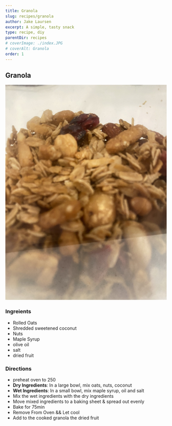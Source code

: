 ```yaml
---
title: Granola
slug: recipes/granola
author: Jake Laursen
excerpt: A simple, tasty snack
type: recipe, diy
parentDir: recipes
# coverImage: ./index.JPG
# coverAlt: Granola
order: 1
---
```


## Granola

![Granola](./granola/index.JPG)

### Ingreients

- Rolled Oats
- Shredded sweetened coconut
- Nuts
- Maple Syrup
- olive oil
- salt
- dried fruit

### Directions

- preheat oven to 250
- **Dry Ingredients**: In a large bowl, mix oats, nuts, coconut
- **Wet Ingredients**: In a small bowl, mix maple syrup, oil and salt
- Mix the wet ingredients with the dry ingredients
- Move mixed ingredients to a baking sheet & spread out evenly
- Bake for 75min
- Remove From Oven && Let cool
- Add to the cooked granola the dried fruit
